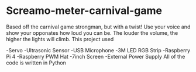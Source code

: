# Screamo-meter-carnival-game
Based off the carnival game strongman, but with a twist! Use your voice and show your opponates how loud you can be. The louder the volume, the higher the lights will climb. This project used

-Servo -Ultrasonic Sensor
-USB Microphone
-3M LED RGB Strip
-Raspberry Pi 4
-Raspberry PWM Hat
-7inch Screen
-External Power Supply All of the code is written in Python 

